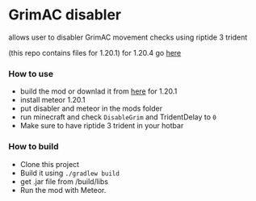 # GrimAC disabler

allows user to disabler GrimAC movement checks using riptide 3 trident

(this repo contains files for 1.20.1) for 1.20.4 go [here](https://github.com/ImNotDeadYet/grim-trident/tree/1.20.4)

### How to use 
- build the mod or downlad it from [here](https://github.com/ImNotDeadYet/grim-trident/releases/tag/1.0.0) for 1.20.1
- install meteor 1.20.1
- put disabler and meteor in the mods folder
- run minecraft and check `DisableGrim` and TridentDelay to `0`
- Make sure to have riptide 3 trident in your hotbar



### How to build
- Clone this project
- Build it using `./gradlew build`
- get .jar file from /build/libs
- Run the mod with Meteor.
